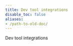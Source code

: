 ```yaml
---
title: Dev tool integrations
disable_toc: false
aliases:
- /path-to-old-doc/
---
```


Dev tool integrations